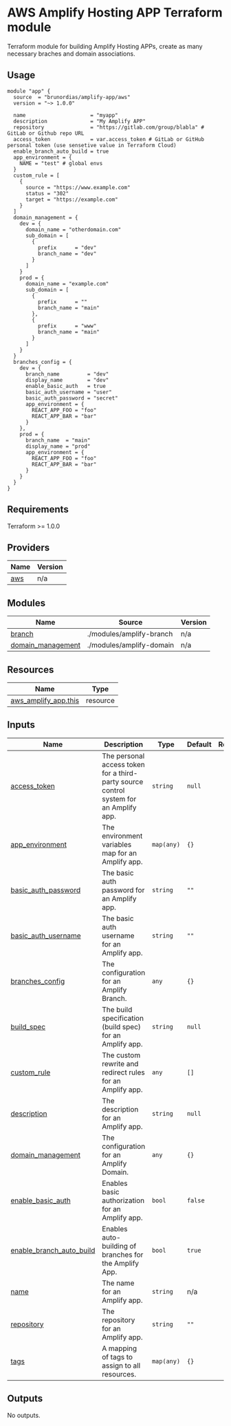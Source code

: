 # AWS Amplify Hosting APP Terraform module
Terraform module for building Amplify Hosting APPs, create as many necessary braches and domain associations.

## Usage

```hcl
module "app" {
  source  = "brunordias/amplify-app/aws"
  version = "~> 1.0.0"

  name                     = "myapp"
  description              = "My Amplify APP"
  repository               = "https://gitlab.com/group/blabla" # GitLab or Github repo URL
  access_token             = var.access_token # GitLab or GitHub personal token (use sensetive value in Terraform Cloud)
  enable_branch_auto_build = true
  app_environment = {
    NAME = "test" # global envs
  }
  custom_rule = [
    {
      source = "https://www.example.com"
      status = "302"
      target = "https://example.com"
    }
  ]
  domain_management = {
    dev = {
      domain_name = "otherdomain.com"
      sub_domain = [
        {
          prefix      = "dev"
          branch_name = "dev"
        }
      ]
    }
    prod = {
      domain_name = "example.com"
      sub_domain = [
        {
          prefix      = ""
          branch_name = "main"
        },
        {
          prefix      = "www"
          branch_name = "main"
        }
      ]
    }
  }
  branches_config = {
    dev = {
      branch_name         = "dev"
      display_name        = "dev"
      enable_basic_auth   = true
      basic_auth_username = "user"
      basic_auth_password = "secret"
      app_environment = {
        REACT_APP_FOO = "foo"
        REACT_APP_BAR = "bar"
      }
    },
    prod = {
      branch_name  = "main"
      display_name = "prod"
      app_environment = {
        REACT_APP_FOO = "foo"
        REACT_APP_BAR = "bar"
      }
    }
  }
}
```

## Requirements

Terraform >= 1.0.0

## Providers

| Name | Version |
|------|---------|
| <a name="provider_aws"></a> [aws](#provider\_aws) | n/a |

## Modules

| Name | Source | Version |
|------|--------|---------|
| <a name="module_branch"></a> [branch](#module\_branch) | ./modules/amplify-branch | n/a |
| <a name="module_domain_management"></a> [domain\_management](#module\_domain\_management) | ./modules/amplify-domain | n/a |

## Resources

| Name | Type |
|------|------|
| [aws_amplify_app.this](https://registry.terraform.io/providers/hashicorp/aws/latest/docs/resources/amplify_app) | resource |

## Inputs

| Name | Description | Type | Default | Required |
|------|-------------|------|---------|:--------:|
| <a name="input_access_token"></a> [access\_token](#input\_access\_token) | The personal access token for a third-party source control system for an Amplify app. | `string` | `null` | no |
| <a name="input_app_environment"></a> [app\_environment](#input\_app\_environment) | The environment variables map for an Amplify app. | `map(any)` | `{}` | no |
| <a name="input_basic_auth_password"></a> [basic\_auth\_password](#input\_basic\_auth\_password) | The basic auth password for an Amplify app. | `string` | `""` | no |
| <a name="input_basic_auth_username"></a> [basic\_auth\_username](#input\_basic\_auth\_username) | The basic auth username for an Amplify app. | `string` | `""` | no |
| <a name="input_branches_config"></a> [branches\_config](#input\_branches\_config) | The configuration for an Amplify Branch. | `any` | `{}` | no |
| <a name="input_build_spec"></a> [build\_spec](#input\_build\_spec) | The build specification (build spec) for an Amplify app. | `string` | `null` | no |
| <a name="input_custom_rule"></a> [custom\_rule](#input\_custom\_rule) | The custom rewrite and redirect rules for an Amplify app. | `any` | `[]` | no |
| <a name="input_description"></a> [description](#input\_description) | The description for an Amplify app. | `string` | `null` | no |
| <a name="input_domain_management"></a> [domain\_management](#input\_domain\_management) | The configuration for an Amplify Domain. | `any` | `{}` | no |
| <a name="input_enable_basic_auth"></a> [enable\_basic\_auth](#input\_enable\_basic\_auth) | Enables basic authorization for an Amplify app. | `bool` | `false` | no |
| <a name="input_enable_branch_auto_build"></a> [enable\_branch\_auto\_build](#input\_enable\_branch\_auto\_build) | Enables auto-building of branches for the Amplify App. | `bool` | `true` | no |
| <a name="input_name"></a> [name](#input\_name) | The name for an Amplify app. | `string` | n/a | yes |
| <a name="input_repository"></a> [repository](#input\_repository) | The repository for an Amplify app. | `string` | `""` | no |
| <a name="input_tags"></a> [tags](#input\_tags) | A mapping of tags to assign to all resources. | `map(any)` | `{}` | no |

## Outputs

No outputs.
